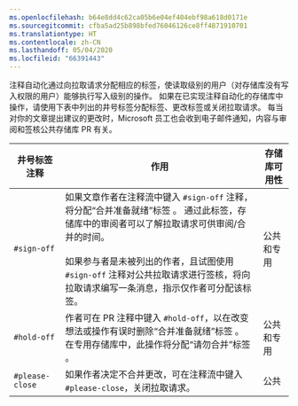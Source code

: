 ```yaml
---
ms.openlocfilehash: b64e8dd4c62ca05b6e04ef404ebf98a618d0171e
ms.sourcegitcommit: cfba5ad25b898bfed76046126ce8ff4871910701
ms.translationtype: HT
ms.contentlocale: zh-CN
ms.lasthandoff: 05/04/2020
ms.locfileid: "66391443"
---
```

注释自动化通过向拉取请求分配相应的标签，使读取级别的用户（对存储库没有写入权限的用户）能够执行写入级别的操作。 如果在已实现注释自动化的存储库中操作，请使用下表中列出的井号标签分配标签、更改标签或关闭拉取请求。 每当对你的文章提出建议的更改时，Microsoft 员工也会收到电子邮件通知，内容与审阅和签核公共存储库 PR 有关。

| 井号标签注释 | 作用 | 存储库可用性 |
| --- | --- | --- |
| `#sign-off` |如果文章作者在注释流中键入 `#sign-off` 注释，将分配“合并准备就绪”标签  。 通过此标签，存储库中的审阅者可以了解拉取请求可供审阅/合并的时间。 <br/><br/> 如果参与者是未被列出的作者，且试图使用 `#sign-off` 注释对公共拉取请求进行签核，将向拉取请求编写一条消息，指示仅作者可分配该标签。 |公共和专用 |
| `#hold-off` |作者可在 PR 注释中键入 `#hold-off`，以在改变想法或操作有误时删除“合并准备就绪”标签  。 在专用存储库中，此操作将分配“请勿合并”标签  。 |公共和专用 |
| `#please-close` |如果作者决定不合并更改，可在注释流中键入 `#please-close`，关闭拉取请求。 |公共 |
